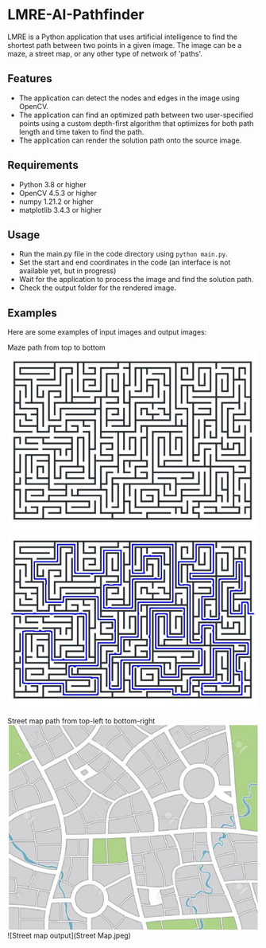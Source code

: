 # LMRE-AI-Pathfinder

LMRE is a Python application that uses artificial intelligence to find the shortest path between two points in a given image. The image can be a maze, a street map, or any other type of network of 'paths'.

## Features

- The application can detect the nodes and edges in the image using OpenCV.
- The application can find an optimized path between two user-specified points using a custom depth-first algorithm that optimizes for both path length and time taken to find the path.
- The application can render the solution path onto the source image.

## Requirements

- Python 3.8 or higher
- OpenCV 4.5.3 or higher
- numpy 1.21.2 or higher
- matplotlib 3.4.3 or higher

## Usage

- Run the main.py file in the code directory using `python main.py`.
- Set the start and end coordinates in the code (an interface is not available yet, but in progress)
- Wait for the application to process the image and find the solution path.
- Check the output folder for the rendered image.

## Examples

Here are some examples of input images and output images:

Maze path from top to bottom
![Maze input](source_images/stock_maze.jpg)
![Maze output](Maze.jpeg)

Street map path from top-left to bottom-right
![Street map input](source_images/city.webp)
![Street map output](Street Map.jpeg)
